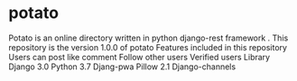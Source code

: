 # potato
Potato is an online directory written in python django-rest framework . This repository is the version 1.0.0 of potato 
Features included in this repository
Users can post like comment 
Follow other users
Verified users 
Library
Django 3.0
Python 3.7
Djang-pwa
Pillow 2.1
Django-channels 




